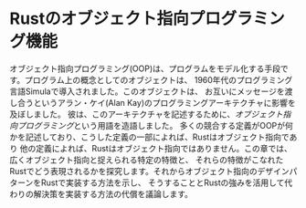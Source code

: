 <!--
# Object-Oriented Programming Features of Rust
-->

# Rustのオブジェクト指向プログラミング機能

<!--
Object-oriented programming (OOP) is a way of modeling programs. Objects as a
programmatic concept were introduced in the programming language Simula in the
1960s. Those objects influenced Alan Kay’s programming architecture in which
objects pass messages to each other. To describe this architecture, he coined
the term *object-oriented programming* in 1967. Many competing definitions
describe what OOP is, and by some of these definitions Rust is object-oriented,
but by others it is not. In this chapter, we’ll explore certain characteristics
that are commonly considered object-oriented and how those characteristics
translate to idiomatic Rust. We’ll then show you how to implement an
object-oriented design pattern in Rust and discuss the trade-offs of doing so
versus implementing a solution using some of Rust’s strengths instead.
-->

オブジェクト指向プログラミング(OOP)は、プログラムをモデル化する手段です。プログラム上の概念としてのオブジェクトは、
1960年代のプログラミング言語Simulaで導入されました。このオブジェクトは、
お互いにメッセージを渡し合うというアラン・ケイ(Alan Kay)のプログラミングアーキテクチャに影響を及ぼしました。
彼は、このアーキテクチャを記述するために、*オブジェクト指向プログラミング*という用語を造語しました。
多くの競合する定義がOOPが何かを記述しており、こうした定義の一部によれば、Rustはオブジェクト指向であり
他の定義によれば、Rustはオブジェクト指向ではありません。この章では、広くオブジェクト指向と捉えられる特定の特徴と、
それらの特徴がこなれたRustでどう表現されるかを探究します。それからオブジェクト指向のデザインパターンをRustで実装する方法を示し、
そうすることとRustの強みを活用して代わりの解決策を実装する方法の代償を議論します。
